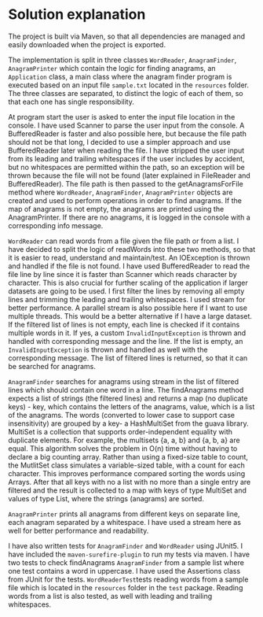 # Solution explanation

The project is built via Maven, so that all dependencies are managed and easily downloaded when the project is exported.

The implementation is split in three classes `WordReader`, `AnagramFinder`, `AnagramPrinter` which contain the logic for finding anagrams, an `Application` 
class, a main class where the anagram finder program is executed based on an input file `sample.txt` located in the `resources` folder.
The three classes are separated, to distinct the logic of each of them, so that each one has single responsibility. 

At program start the user is asked to enter the input file location in the console. I have used Scanner to parse the user input from the console.
A BufferedReader is faster and also possible here, but because the file path should not be that long, I decided to use a simpler approach and use BufferedReader
later when reading the file. I have stripped the user input from its leading and trailing whitespaces if the user includes by accident, but no whitespaces are 
permitted within the path, so an exception will be thrown because the file will not be found (later explained in
FileReader and BufferedReader). The file path is then passed to the getAnagramsForFile method where `WordReader`, `AnagramFinder`, `AnagramPrinter` objects
are created and used to perform operations in order to find anagrams. If the map of anagrams is not empty, the anagrams are printed using
the AnagramPrinter. If there are no anagrams, it is logged in the console with a corresponding info message. 

`WordReader` can read words from a file given the file path or from a list. I have decided to split the logic of readWords into these two methods, so that
it is easier to read, understand and maintain/test. An IOException is thrown and handled if the file is not found. I have used BufferedReader to read 
the file line by line since it is faster than Scanner which reads character by character. This is also crucial for further scaling of the application
if larger datasets are going to be used. I first filter the lines by removing all empty lines and trimming the leading and trailing whitespaces. I used stream 
for better performance. A parallel stream is also possible here if I want to use multiple threads. This would be a better alternative if I have a large dataset. If 
the filtered list of lines is not empty, each line is checked if it contains multiple words in it. If yes, a custom `InvalidInputException` is thrown and handled 
with corresponding message and the line. If the list is empty, an `InvalidInputException` is thrown and handled as well with the corresponding message. 
The list of filtered lines is returned, so that it can be searched for anagrams. 

`AnagramFinder` searches for anagrams using stream in the list of filtered lines which should contain one word in a line. The findAnagrams method expects a list of strings
(the filtered lines) and returns a map (no duplicate keys) - key, which contains the letters of the anagrams, value,  which is a list of the anagrams. The words (converted to 
lower case to support case insensitivity) are grouped by a key- a HashMultiSet from the guava library. MultiSet is a collection that supports order-independent equality with duplicate elements. 
For example, the multisets {a, a, b} and {a, b, a} are equal. This algorithm solves the problem in O(n) time without having to declare a big counting array. Rather than using a fixed-size table 
to count, the MutlitSet class simulates a variable-sized table, with a count for each character. This improves performance compared sorting the words using Arrays. After that all keys with no 
a list with no more than a single entry are filtered and the result is collected to a map with keys of type MultiSet and values of type List<String>, where the strings (anagrams) are sorted. 

`AnagramPrinter` prints all anagrams from different keys on separate line, each anagram separated by a whitespace. I have used a stream here as well for better
performance and readability. 

I have also written tests for `AnagramFinder` and `WordReader` using JUnit5. I have included the `maven-surefire-plugin` to run my tests via maven. I have two tests 
to check findAnagrams `AnagramFinder` from a sample list where one test contains a word in uppercase. I have used the Assertions class from JUnit for the tests. 
`WordReaderTest`tests reading words from a sample file which is located in the `resources` folder in the `test` package. Reading words from a list is also tested, 
as well with leading and trailing whitespaces. 






